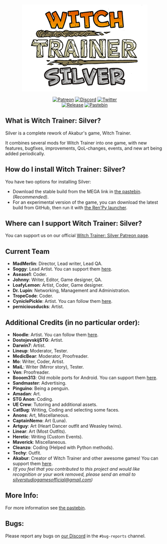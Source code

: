 <p align="center">
    <img alt="Witch Trainer: Silver" height="275" src="https://raw.githubusercontent.com/SilverStudioGames/WT-Silver/master/game/logo/title.webp">
</p>

<p align="center">
    <a href="https://www.patreon.com/SilverStudioGames">
        <img alt="Patreon" src="https://img.shields.io/endpoint?url=https%3A%2F%2Fwts-shieldsio-patreon.herokuapp.com%2FSilverStudioGames&style=flat"></a>
    <a href="https://discord.gg/JaEBfYC">
        <img alt="Discord" src="https://img.shields.io/badge/discord-SilverStudioGames-%237289DA?logo=discord"></a>
    <a href="https://twitter.com/RealSilverGames">
        <img alt="Twitter" src="https://img.shields.io/twitter/follow/RealSilverGames?style=flat&logo=twitter&label=twitter&color=1DA1F2"></a>
    <br/>
    <a href="https://github.com/SilverStudioGames/WT-Silver/releases">
        <img alt="Release" src="https://img.shields.io/github/v/tag/SilverStudioGames/WT-Silver?logo=github&label=release"></a>
    <a href="https://pastebin.com/raw/6zbuZ5gS">
        <img alt="Pastebin" src="https://img.shields.io/badge/pastebin-info%20+%20download-023859?logo=data:image/png;base64,iVBORw0KGgoAAAANSUhEUgAAABAAAAAQCAYAAAAf8/9hAAAA9klEQVQ4y2NkgIKwyJj/DCQAWSVNht7WakYWmOb5c2ejKPj58ycDOzs7XkN+/Pr1nwldMDE5lYGBgQGuGcZHl2dgYGD49u07AxO65Py5s+GKsPHRARMp/kb3JskG4ARhkTH/v377/v/rt+//kdno/LDIGDj++u37/8Tssv8shJyJzKeJF+AG/P37l2C0YePDDWBmZiZZM4YX8PmfgYGBwdzagUFZXZehpWsSQ9/kWQwSosIMLMT6taVrEkOIjzOcP2X+Kob5U7sYmbA5EReNrhlrOsCFKxs6/589c+Z/ZUMnSq5lJDY7SyuoM3CwszG0N5QzIosDANU1ofvWnN4JAAAAAElFTkSuQmCC"></a>
</p>


## What is Witch Trainer: Silver?

Silver is a complete rework of Akabur's game, Witch Trainer.

It combines several mods for Witch Trainer into one game, with new features, bugfixes, improvements, QoL-changes, events, and new art being added periodically.


## How do I install Witch Trainer: Silver?

You have two options for installing Silver:
- Download the stable build from the MEGA link in [the pastebin](https://pastebin.com/6zbuZ5gS). *(Recommended)*.
- For an experimental version of the game, you can download the latest build from GitHub, then run it with [the Ren'Py launcher](https://www.renpy.org/).


## Where can I support Witch Trainer: Silver?

You can support us on our official [Witch Trainer: Silver Patreon page](https://www.patreon.com/SilverStudioGames).


## Current Team
- **MadMerlin**:        Director, Lead writer, Lead QA.
- **Soggy**:            Lead Artist. You can support them [here](https://www.patreon.com/SoggyIllustrations).
- **Asease1**:          Coder.
- **Johnny**:           Writer, Editor, Game designer, QA.
- **LoafyLemon**:       Artist, Coder, Game designer.
- **Dr. Lupin**:        Networking, Management and Administration.
- **TropeCode**:        Coder.
- **CyniclePickle**:    Artist. You can follow them [here](https://twitter.com/CyniclePickle).
- **perniciousducks**:  Artist.


## Additional Credits (in no particular order):
- **Noodle**:          Artist. You can follow them [here](https://twitter.com/BrothBowl).
- **DostojevskijSTG**: Artist.
- **Darwin7**:         Artist.
- **Lineup**:          Moderator, Tester.
- **MedicBear**:       Moderator, Proofreader.
- **Mo**:              Writer, Coder, Artist.
- **MaiL**:            Writer (Mirror story), Tester.
- **Ven**:             Proofreader.
- **Booom313**:        Old mobile ports for Android. You can support them [here](https://www.patreon.com/booom313/).
- **Sandmaster**:      Advertising.
- **Pinguino**:        Being a penguin.
- **Amadan**:          Art.
- **STG Anon**:        Coding.
- **UE Crew**:         Tutoring and additional assets.
- **CatBug**:          Writing, Coding and selecting some faces.
- **Anons**:           Art, Miscellaneous.
- **CaptainNemo**:     Art (Luna).
- **Artguy**:          Art (Heart Dancer outfit and Weasley twins).
- **Linear**:          Art (Most Outfits).
- **Heretic**:         Writing (Custom Events).
- **Maverick**:        Miscellaneous.
- **Cleanzo**:         Coding (Helped with Python methods).
- **Techy**:           Outfit.
- **Akabur**:          Creator of Witch Trainer and other awesome games! You can support them [here](https://www.patreon.com/akabur).
- *(If you feel that you contributed to this project and would like recognition or your work removed, please send an email to <silverstudiogamesofficial@gmail.com>)*

## More Info:
For more information see [the pastebin](https://pastebin.com/6zbuZ5gS).

## Bugs:
Please report any bugs on [our Discord](https://discord.gg/JaEBfYC) in the `#bug-reports` channel.
